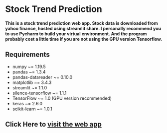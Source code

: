 # Stock Trend Prediction
#### This is a stock trend prediction web app. Stock data is downloaded from yahoo finance, hosted using streamlit share. I personally recommend you to use Pycharm to build your virtual environment. And the program probably cost a little time if you are not using the GPU version Tensorflow.


## Requirements
- numpy ~= 1.19.5 
- pandas ~= 1.3.4 
- pandas-datareader ~= 0.10.0
- matplotlib ~= 3.4.3 
- streamlit ~= 1.1.0 
- silence-tensorflow ~= 1.1.1
- TensorFlow ~= 1.0 (GPU version recommended)
- keras ~= 2.6.0 
- scikit-learn ~= 1.0.1


## Click Here to [visit the web app](https://share.streamlit.io/banty306/stockproject/main/app.py)
